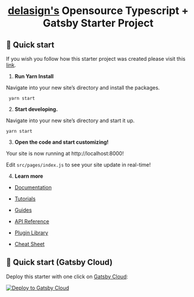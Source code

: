 <h1 align="center">
  <a href="https://www.delasign.com/">delasign's</a> Opensource Typescript + Gatsby Starter Project
</h1>

## 🚀 Quick start

If you wish you follow how this starter project was created please visit this <a href="https://www.delasign.com/blog/add-typescript-to-gatsbyjs">link</a>.

1.  **Run Yarn Install**

Navigate into your new site’s directory and install the packages.

```shell
 yarn start
```

2.  **Start developing.**

Navigate into your new site’s directory and start it up.

```shell
yarn start
```

3.  **Open the code and start customizing!**

Your site is now running at http://localhost:8000!

Edit `src/pages/index.js` to see your site update in real-time!

4.  **Learn more**

- [Documentation](https://www.gatsbyjs.com/docs/?utm_source=starter&utm_medium=readme&utm_campaign=minimal-starter)

- [Tutorials](https://www.gatsbyjs.com/tutorial/?utm_source=starter&utm_medium=readme&utm_campaign=minimal-starter)

- [Guides](https://www.gatsbyjs.com/tutorial/?utm_source=starter&utm_medium=readme&utm_campaign=minimal-starter)

- [API Reference](https://www.gatsbyjs.com/docs/api-reference/?utm_source=starter&utm_medium=readme&utm_campaign=minimal-starter)

- [Plugin Library](https://www.gatsbyjs.com/plugins?utm_source=starter&utm_medium=readme&utm_campaign=minimal-starter)

- [Cheat Sheet](https://www.gatsbyjs.com/docs/cheat-sheet/?utm_source=starter&utm_medium=readme&utm_campaign=minimal-starter)

## 🚀 Quick start (Gatsby Cloud)

Deploy this starter with one click on [Gatsby Cloud](https://www.gatsbyjs.com/cloud/):

[<img src="https://www.gatsbyjs.com/deploynow.svg" alt="Deploy to Gatsby Cloud">](https://www.gatsbyjs.com/dashboard/deploynow?url=https://github.com/gatsbyjs/gatsby-starter-minimal)

```

```
